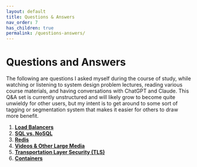 ```yaml
---
layout: default
title: Questions & Answers
nav_order: 7
has_children: true
permalink: /questions-answers/
---
```


# Questions and Answers #

The following are questions I asked myself during the course of study, while watching or listening to system design problem lectures, reading various course materials, and having conversations with ChatGPT and Claude. This Q&A set is currently unstructured and will likely grow to become quite unwieldy for other users, but my intent is to get around to some sort of tagging or segmentation system that makes it easier for others to draw more benefit.

1. **[Load Balancers](load-balanacers.html)**
2. **[SQL vs. NoSQL](sql-nosql.html)**
3. **[Redis](redis.html)**
4. **[Videos & Other Large Media](videos.html)**
5. **[Transportation Layer Security (TLS)](tls.html)**
6. **[Containers](containers.md)**